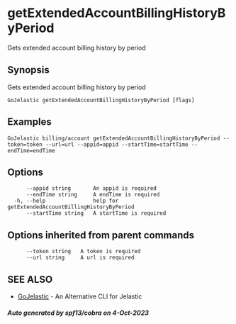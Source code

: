 #  getExtendedAccountBillingHistoryByPeriod

Gets extended account billing history by period

## Synopsis

Gets extended account billing history by period

```
GoJelastic getExtendedAccountBillingHistoryByPeriod [flags]
```

## Examples

```
GoJelastic billing/account getExtendedAccountBillingHistoryByPeriod --token=token --url=url --appid=appid --startTime=startTime --endTime=endTime
```

## Options

```
      --appid string       An appid is required
      --endTime string     A endTime is required
  -h, --help               help for getExtendedAccountBillingHistoryByPeriod
      --startTime string   A startTime is required
```

## Options inherited from parent commands

```
      --token string   A token is required
      --url string     A url is required
```

## SEE ALSO

* [GoJelastic](GoJelastic.md)	 - An Alternative CLI for Jelastic

##### Auto generated by spf13/cobra on 4-Oct-2023
